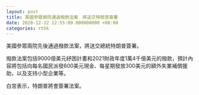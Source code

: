 ```yaml
---
layout: post
title: 美國參眾兩院通過撥款法案　將送交特朗普簽署
date: 2020-12-22 12:55:09.000000000 +08:00
categories: rthk
---
```


美國參眾兩院先後通過撥款法案，將送交總統特朗普簽署。

撥款法案包括9000億美元紓困計畫和2021財政年度1萬4千億美元的撥款，預計內容將包括向每名國民派發600美元現金、每星期發放300美元的額外失業補償援助，以及支持小型企業等。

白宮表示，特朗普將會簽署法案。
